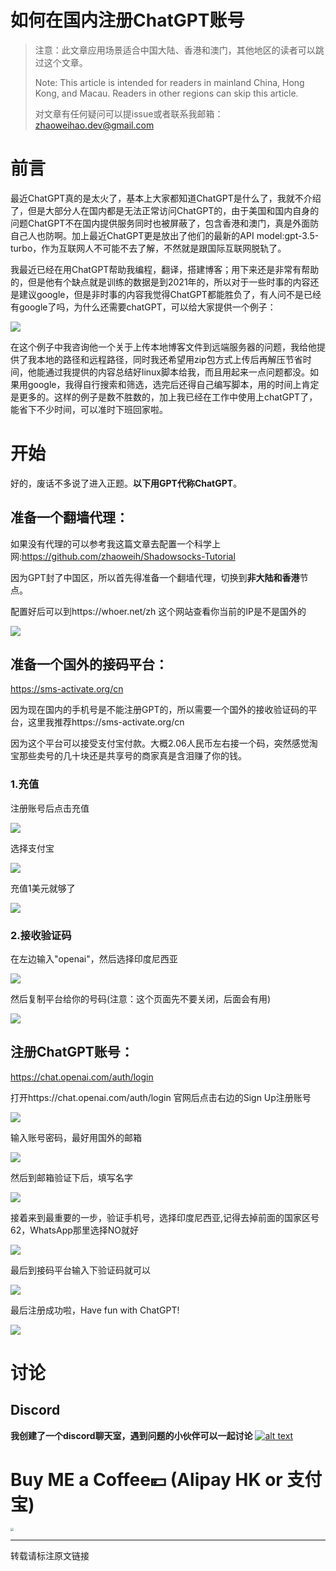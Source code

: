 # 如何在国内注册ChatGPT账号

> 注意：此文章应用场景适合中国大陆、香港和澳门，其他地区的读者可以跳过这个文章。
>
> Note: This article is intended for readers in mainland China, Hong Kong, and Macau. Readers in other regions can skip this article.
>
> 对文章有任何疑问可以提issue或者联系我邮箱：zhaoweihao.dev@gmail.com

# 前言

最近ChatGPT真的是太火了，基本上大家都知道ChatGPT是什么了，我就不介绍了，但是大部分人在国内都是无法正常访问ChatGPT的，由于美国和国内自身的问题ChatGPT不在国内提供服务同时也被屏蔽了，包含香港和澳门，真是外面防自己人也防啊。加上最近ChatGPT更是放出了他们的最新的API model:gpt-3.5-turbo，作为互联网人不可能不去了解，不然就是跟国际互联网脱轨了。

我最近已经在用ChatGPT帮助我编程，翻译，搭建博客；用下来还是非常有帮助的，但是他有个缺点就是训练的数据是到2021年的，所以对于一些时事的内容还是建议google，但是非时事的内容我觉得ChatGPT都能胜负了，有人问不是已经有google了吗，为什么还需要chatGPT，可以给大家提供一个例子：

![](./images/chatGPT_symbol.png)

在这个例子中我咨询他一个关于上传本地博客文件到远端服务器的问题，我给他提供了我本地的路径和远程路径，同时我还希望用zip包方式上传后再解压节省时间，他能通过我提供的内容总结好linux脚本给我，而且用起来一点问题都没。如果用google，我得自行搜索和筛选，选完后还得自己编写脚本，用的时间上肯定是更多的。这样的例子是数不胜数的，加上我已经在工作中使用上chatGPT了，能省下不少时间，可以准时下班回家啦。

# 开始

好的，废话不多说了进入正题。**以下用GPT代称ChatGPT**。

## 准备一个翻墙代理：

如果没有代理的可以参考我这篇文章去配置一个科学上网:https://github.com/zhaoweih/Shadowsocks-Tutorial

因为GPT封了中国区，所以首先得准备一个翻墙代理，切换到**非大陆和香港**节点。

配置好后可以到https://whoer.net/zh 这个网站查看你当前的IP是不是国外的

![](./images/proxy.png)

## 准备一个国外的接码平台：

https://sms-activate.org/cn

因为现在国内的手机号是不能注册GPT的，所以需要一个国外的接收验证码的平台，这里我推荐https://sms-activate.org/cn

因为这个平台可以接受支付宝付款。大概2.06人民币左右接一个码，突然感觉淘宝那些卖号的几十块还是共享号的商家真是含泪赚了你的钱。

### 1.充值

注册账号后点击充值

![](./images/sms-1.png)

选择支付宝

![](./images/sms-2.png)

充值1美元就够了

![](./images/sms-3.png)



### 2.接收验证码

在左边输入"openai"，然后选择印度尼西亚

![](./images/sms-4.png)

然后复制平台给你的号码(注意：这个页面先不要关闭，后面会有用)

![](./images/sms-5.png)



## 注册ChatGPT账号：

https://chat.openai.com/auth/login

打开https://chat.openai.com/auth/login 官网后点击右边的Sign Up注册账号

![](./images/chatgpt-signup.png)

输入账号密码，最好用国外的邮箱

![](./images/chatgpt-acoount.png)

然后到邮箱验证下后，填写名字

![](./images/chatgpt-name.png)

接着来到最重要的一步，验证手机号，选择印度尼西亚,记得去掉前面的国家区号62，WhatsApp那里选择NO就好

![](./images/chatgpt-number.png)

最后到接码平台输入下验证码就可以

![](./images/acceptnumber.png)

最后注册成功啦，Have fun with ChatGPT!

![](./images/chatgpt-homepage.png)

# 讨论

## Discord

**我创建了一个discord聊天室，遇到问题的小伙伴可以一起讨论**
[![alt text](./images/discord.svg  "discordapp")](https://discord.gg/RKYWZNZKPe)

# Buy ME a Coffee💴 (Alipay HK or 支付宝)

<img src="./images/award.png" style="zoom: 33%;" />



------

转载请标注原文链接
